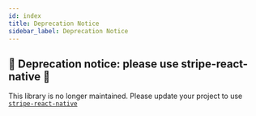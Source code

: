 ```yaml
---
id: index
title: Deprecation Notice
sidebar_label: Deprecation Notice
---
```


## 🚨 Deprecation notice: please use stripe-react-native 🚨

This library is no longer maintained. Please update your project to use [`stripe-react-native`](https://github.com/stripe/stripe-react-native)
